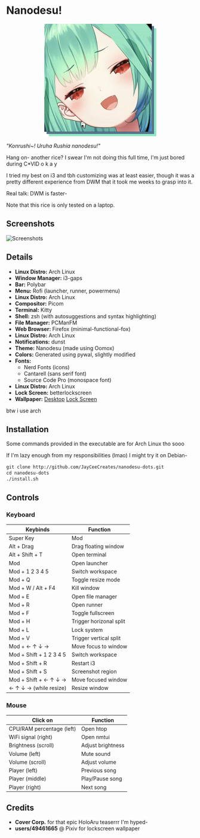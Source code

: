 # Nanodesu!

<p align="center">
<img src="https://github.com/JayCeeCreates/nanodesu-dots/raw/main/resources/fetch.png">
</p>

*"Konrushi~! Uruha Rushia nanodesu!"*

Hang on- another rice? I swear I'm not doing this full time, I'm just bored during C*VID o k a y

I tried my best on i3 and tbh customizing was at least easier, though it was a pretty different experience from DWM that it took me weeks to grasp into it.

Real talk: DWM is faster-

Note that this rice is only tested on a laptop.

## Screenshots

![Screenshots](https://github.com/JayCeeCreates/nanodesu-dots/raw/main/resources/screens.png)

## Details
- **Linux Distro:** Arch Linux
- **Window Manager:** i3-gaps
- **Bar:** Polybar
- **Menu:** Rofi (launcher, runner, powermenu)
- **Linux Distro:** Arch Linux
- **Compositor:** Picom
- **Terminal:** Kitty
- **Shell:** zsh (with autosuggestions and syntax highlighting)
- **File Manager:** PCManFM
- **Web Browser:** Firefox (minimal-functional-fox)
- **Linux Distro:** Arch Linux
- **Notifications:** dunst
- **Theme:** Nanodesu (made using Oomox)
- **Colors:** Generated using pywal, slightly modified
- **Fonts:**
    - Nerd Fonts (icons)
    - Cantarell (sans serif font)
    - Source Code Pro (monospace font)
- **Linux Distro:** Arch Linux
- **Lock Screen:** betterlockscreen
- **Wallpaper:** [Desktop](https://www.youtube.com/watch?v=3RxlzJWWzdY) [Lock Screen](https://www.pixiv.net/en/artworks/80588105)

btw i use arch

## Installation

Some commands provided in the executable are for Arch Linux tho sooo

If I'm lazy enough from my responsibilities (lmao) I might try it on Debian-

```
git clone http://github.com/JayCeeCreates/nanodesu-dots.git
cd nanodesu-dots
./install.sh
```

## Controls

### Keyboard

| Keybinds                | Function                |
| ----------------------- | ----------------------- |
| Super Key               | Mod                     |
| Alt + Drag              | Drag floating window    |
| Alt + Shift + T         | Open terminal           |
| Mod                     | Open launcher           |
| Mod + 1 2 3 4 5         | Switch workspace        |
| Mod + Q                 | Toggle resize mode      |
| Mod + W / Alt + F4      | Kill window             |
| Mod + E                 | Open file manager       |
| Mod + R                 | Open runner             |
| Mod + F                 | Toggle fullscreen       |
| Mod + H                 | Trigger horizonal split |
| Mod + L                 | Lock system             |
| Mod + V                 | Trigger vertical split  |
| Mod + ← ↑ ↓ →           | Move focus to window    |
| Mod + Shift + 1 2 3 4 5 | Switch workspace        |
| Mod + Shift + R         | Restart i3              |
| Mod + Shift + S         | Screenshot region       |
| Mod + Shift + ← ↑ ↓ →   | Move focused window     |
| ← ↑ ↓ → (while resize)  | Resize window           |

### Mouse

| Click on                  | Function          |
| ------------------------- | ----------------- |
| CPU/RAM percentage (left) | Open htop         |
| WiFi signal (right)       | Open nmtui        |
| Brightness (scroll)       | Adjust brightness |
| Volume (left)             | Mute sound        |
| Volume (scroll)           | Adjust volume     |
| Player (left)             | Previous song     |
| Player (middle)           | Play/Pause song   |
| Player (right)            | Next song         |

## Credits
- **Cover Corp.** for that epic HoloAru teaserrr I'm hyped-
- **users/49461665** @ Pixiv for lockscreen wallpaper
